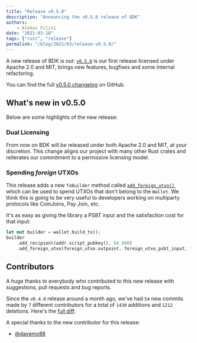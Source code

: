 ```yaml
---
title: "Release v0.5.0"
description: "Announcing the v0.5.0 release of BDK"
authors:
    - Alekos Filini
date: "2021-03-18"
tags: ["rust", "release"]
permalink: "/blog/2021/03/release-v0.5.0/"
---
```


A new release of BDK is out: [`v0.5.0`] is our first release licensed under Apache 2.0 and MIT, brings new features, bugfixes and some internal refactoring.

You can find the full [v0.5.0 changelog][changelog] on GitHub.

## What's new in v0.5.0

Below are some highlights of the new release:

### Dual Licensing

From now on BDK will be released under both Apache 2.0 and MIT, at your discretion. This change aligns our project with many other Rust crates and reiterates our commitment to a permissive licensing model.

### Spending *foreign* UTXOs

This release adds a new `TxBuilder` method called [`add_foreign_utxo()`], which can be used to spend UTXOs that don't belong to the `Wallet`. We think this is going to be very useful to developers working on multiparty
protocols like CoinJoins, Pay Join, etc.

It's as easy as giving the library a PSBT input and the satisfaction cost for that input:

```rust
let mut builder = wallet.build_tx();
builder
    .add_recipient(addr.script_pubkey(), 60_000)
    .add_foreign_utxo(foreign_utxo.outpoint, foreign_utxo_psbt_input, foreign_utxo_satisfaction_weight)?
```

## Contributors

A huge thanks to everybody who contributed to this new release with suggestions, pull requests and bug reports.

Since the `v0.4.0` release around a month ago, we've had `54` new commits made by `7` different contributors for a total of `1430` additions and `1212` deletions. Here's the [full diff][gh_diff].

A special thanks to the new contributor for this release:

- [@davemo88][@davemo88]

[changelog]: https://github.com/bitcoindevkit/bdk/blob/f786f0e6241a3df47b96bbb07f1aba374bc73b2f/CHANGELOG.md#v050---v040
[gh_diff]: https://github.com/bitcoindevkit/bdk/compare/v0.4.0...v0.5.0

[`add_foreign_utxo()`]: https://docs.rs/bdk/0.5.0/bdk/wallet/tx_builder/struct.TxBuilder.html#method.add_foreign_utxo
[`v0.5.0`]: https://crates.io/crates/bdk/0.5.0

[@davemo88]: https://github.com/davemo88
